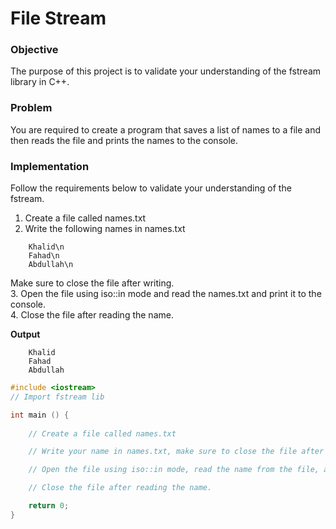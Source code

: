 # File Stream

### Objective
The purpose of this project is to validate your understanding of the fstream library in C++.

### Problem
You are required to create a program that saves a list of names to a file and then reads the file and prints the names to the console.

### Implementation
Follow the requirements below to validate your understanding of the fstream.

1. Create a file called names.txt
2. Write the following names in names.txt
```
    Khalid\n
    Fahad\n
    Abdullah\n
```
Make sure to close the file after writing.    
3. Open the file using iso::in mode and read the names.txt and print it to the console.     
4. Close the file after reading the name.

**Output**
```
    Khalid
    Fahad
    Abdullah
```

```cpp
#include <iostream>
// Import fstream lib

int main () {
    
    // Create a file called names.txt

    // Write your name in names.txt, make sure to close the file after writing.

    // Open the file using iso::in mode, read the name from the file, and print it to the console.

    // Close the file after reading the name.

    return 0;
}

```
